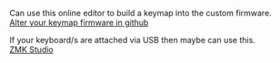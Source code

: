 Can use this online editor to build a keymap into the custom firmware.<br>
[Alter your keymap firmware in github](https://github.com/nickcoutsos/keymap-editor)<br>

If your keyboard/s are attached via USB then maybe can use this.<br>
[ZMK Studio](https://zmk.studio/)
